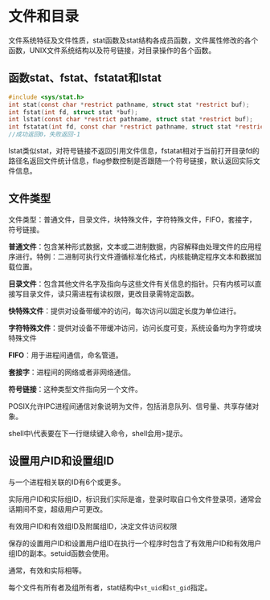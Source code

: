 # 文件和目录

文件系统特征及文件性质，stat函数及stat结构各成员函数，文件属性修改的各个函数，UNIX文件系统结构以及符号链接，对目录操作的各个函数。

## 函数stat、fstat、fstatat和lstat

```c
#include <sys/stat.h>
int stat(const char *restrict pathname, struct stat *restrict buf);
int fstat(int fd, struct stat *buf);
int lstat(const char *restrict pathname, struct stat *restrict buf);
int fstatat(int fd, const char *restrict pathname, struct stat *restrict buf, int flag)
//成功返回0，失败返回-1
```

lstat类似stat，对符号链接不返回引用文件信息，fstatat相对于当前打开目录fd的路径名返回文件统计信息，flag参数控制是否跟随一个符号链接，默认返回实际文件信息。

## 文件类型

文件类型：普通文件，目录文件，块特殊文件，字符特殊文件，FIFO，套接字，符号链接。

**普通文件**：包含某种形式数据，文本或二进制数据，内容解释由处理文件的应用程序进行。特例：二进制可执行文件遵循标准化格式，内核能确定程序文本和数据加载位置。

**目录文件**：包含其他文件名字及指向与这些文件有关信息的指针。只有内核可以直接写目录文件，读只需进程有读权限，更改目录需特定函数。

**快特殊文件**：提供对设备带缓冲的访问，每次访问以固定长度为单位进行。

**字符特殊文件**：提供对设备不带缓冲访问，访问长度可变，系统设备均为字符或块特殊文件

**FIFO**：用于进程间通信，命名管道。

**套接字**：进程间的网络或者非网络通信。

**符号链接**：这种类型文件指向另一个文件。

POSIX允许IPC进程间通信对象说明为文件，包括消息队列、信号量、共享存储对象。

shell中\代表要在下一行继续键入命令，shell会用>提示。

## 设置用户ID和设置组ID

与一个进程相关联的ID有6个或更多。

实际用户ID和实际组ID，标识我们实际是谁，登录时取自口令文件登录项，通常会话期间不变，超级用户可更改。

有效用户ID和有效组ID及附属组ID，决定文件访问权限

保存的设置用户ID和设置用户组ID在执行一个程序时包含了有效用户ID和有效用户组ID的副本。setuid函数会使用。

通常，有效和实际相等。

每个文件有所有者及组所有者，stat结构中`st_uid`和`st_gid`指定。
